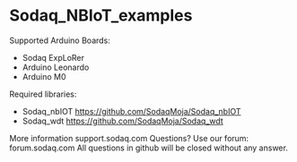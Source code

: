 # Sodaq_NBIoT_examples

Supported Arduino Boards:
- Sodaq ExpLoRer
- Arduino Leonardo
- Arduino M0

Required libraries:
- Sodaq_nbIOT https://github.com/SodaqMoja/Sodaq_nbIOT
- Sodaq_wdt https://github.com/SodaqMoja/Sodaq_wdt

More information support.sodaq.com
Questions? Use our forum: forum.sodaq.com
All questions in github will be closed without any answer.
